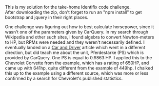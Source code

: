 This is my solution for the take-home Identifix code challenge.<br>
After downloading the zip, don't forget to run an "npm install" to get bootstrap and jquery in their right places.<br>

One challenge was figuring out how to best calculate horsepower, since it wasn't one of the parameters given by CarQuery. In my search through Wikipedia and other such sites, I found algebra to convert Newton-meters to HP, but RPMs were needed and they weren't necessarily defined. I eventually landed on a <a href="http://www.caranddriver.com/columns/larry-webster-horsepower-confusion-and-resolution-column">Car and Driver</a> article which went in a different direction, but did teach me about the unit, Pferdestärke (PS) which is provided by CarQuery. One PS is equal to 0.9863 HP. I applied this to the Chevrolet Corvette from the example, which has a rating of 650HP, and came up with 641hp, quite different from the example of 449hp. I chalked this up to the example using a different source, which was more or less confirmed by a search for Chevrolet's published statistics.
